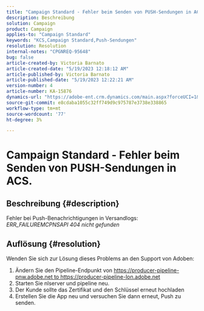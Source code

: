 ```yaml
---
title: "Campaign Standard - Fehler beim Senden von PUSH-Sendungen in ACS."
description: Beschreibung
solution: Campaign
product: Campaign
applies-to: "Campaign Standard"
keywords: "KCS,Campaign Standard,Push-Sendungen"
resolution: Resolution
internal-notes: "CPGNREQ-95648"
bug: false
article-created-by: Victoria Barnato
article-created-date: "5/19/2023 12:18:12 AM"
article-published-by: Victoria Barnato
article-published-date: "5/19/2023 12:22:21 AM"
version-number: 4
article-number: KA-15876
dynamics-url: "https://adobe-ent.crm.dynamics.com/main.aspx?forceUCI=1&pagetype=entityrecord&etn=knowledgearticle&id=96512a9e-daf5-ed11-8848-6045bd006268"
source-git-commit: e8cdaba1055c32ff749d9c975787e3738e338865
workflow-type: tm+mt
source-wordcount: '77'
ht-degree: 3%

---
```


# Campaign Standard - Fehler beim Senden von PUSH-Sendungen in ACS.

## Beschreibung {#description}


Fehler bei Push-Benachrichtigungen in Versandlogs: *ERR_FAILUREMCPNSAPI 404 nicht gefunden*


## Auflösung {#resolution}


Wenden Sie sich zur Lösung dieses Problems an den Support von Adoben:

1. Ändern Sie den Pipeline-Endpunkt von https://producer-pipeline-pnw.adobe.net to https://producer-pipeline-lon.adobe.net
2. Starten Sie nlserver und pipeline neu.
3. Der Kunde sollte das Zertifikat und den Schlüssel erneut hochladen
4. Erstellen Sie die App neu und versuchen Sie dann erneut, Push zu senden.


